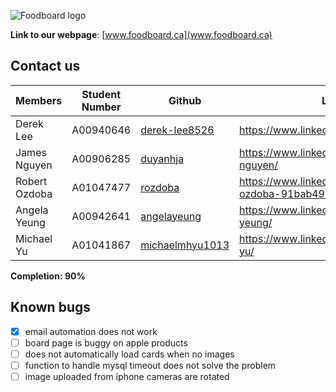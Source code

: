 ![Foodboard logo](https://i.imgur.com/YZb5agj.png)

**Link to our webpage**: [www.foodboard.ca](www.foodboard.ca)

## Contact us
| Members | Student Number | Github | LinkedIn |
 --------|-----------------|--------|----------
| Derek Lee | A00940646 | [derek-lee8526](https://github.com/derek-lee8526) | https://www.linkedin.com/in/dereklee8526/|
| James Nguyen | A00906285 | [duyanhja](https://github.com/duyanhja) | https://www.linkedin.com/in/james-da-nguyen/|
| Robert Ozdoba|A01047477| [rozdoba](https://github.com/rozdoba) | https://www.linkedin.com/in/robert-ozdoba-91bab497/|
|Angela Yeung | A00942641| [angelayeung](https://github.com/AngelaYeung) | https://www.linkedin.com/in/angela-sy-yeung/ |
| Michael Yu | A01041867| [michaelmhyu1013](https://github.com/michaelmhyu1013) | https://www.linkedin.com/in/michael-mh-yu/| 

**Completion: 90%**

## Known bugs
- [x] email automation does not work
- [ ] board page is buggy on apple products
- [ ] does not automatically load cards when no images 
- [ ] function to handle mysql timeout does not solve the problem
- [ ] image uploaded from iphone cameras are rotated

